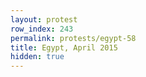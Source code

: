 ```yaml
---
layout: protest
row_index: 243
permalink: protests/egypt-58
title: Egypt, April 2015
hidden: true
---
```

